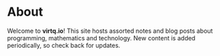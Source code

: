 # About

Welcome to **virtq.io**! This site hosts assorted notes and blog posts about programming, mathematics and technology.
New content is added periodically, so check back for updates.
